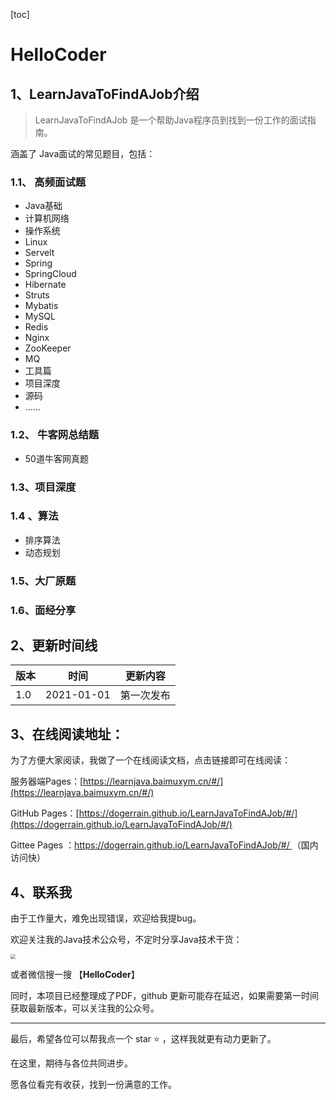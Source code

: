 



[toc]

# HelloCoder

## 1、LearnJavaToFindAJob介绍

> LearnJavaToFindAJob 是一个帮助Java程序员到找到一份工作的面试指南。

涵盖了 Java面试的常见题目，包括：

### 1.1、 高频面试题

- Java基础
- 计算机网络
- 操作系统
- Linux
- Servelt
- Spring
- SpringCloud
- Hibernate
- Struts
- Mybatis
- MySQL
- Redis
- Nginx
- ZooKeeper
- MQ
- 工具篇
- 项目深度
- 源码
- ......

### 1.2、 牛客网总结题

- 50道牛客网真题

### 1.3、项目深度

### 1.4 、算法

- 排序算法
- 动态规划

### 1.5、大厂原题



### 1.6、面经分享





## 2、更新时间线

| 版本 | 时间       | 更新内容   |
| ---- | ---------- | ---------- |
| 1.0  | 2021-01-01 | 第一次发布 |



## 3、在线阅读地址：

为了方便大家阅读，我做了一个在线阅读文档，点击链接即可在线阅读：

 

服务器端Pages：[https://learnjava.baimuxym.cn/#/](https://learnjava.baimuxym.cn/#/)

GitHub Pages：[https://dogerrain.github.io/LearnJavaToFindAJob/#/](https://dogerrain.github.io/LearnJavaToFindAJob/#/)

Gittee Pages ：[https://dogerrain.github.io/LearnJavaToFindAJob/#/ ](https://dogerrain.github.io/LearnJavaToFindAJob/#/ )（国内访问快）

 

## 4、联系我

由于工作量大，难免出现错误，欢迎给我提bug。



欢迎关注我的Java技术公众号，不定时分享Java技术干货：



 <img src="https://blog-1253198264.cos.ap-guangzhou.myqcloud.com/%E5%85%AC%E4%BC%97%E5%8F%B7HelloCoder.png" style="zoom:50%;" />



或者微信搜一搜 【**HelloCoder**】



同时，本项目已经整理成了PDF，github 更新可能存在延迟，如果需要第一时间获取最新版本，可以关注我的公众号。



---

最后，希望各位可以帮我点一个 star :star: ，这样我就更有动力更新了。 

在这里，期待与各位共同进步。

愿各位看完有收获，找到一份满意的工作。

